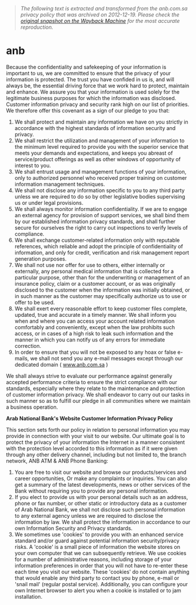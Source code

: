 > *The following text is extracted and transformed from the anb.com.sa privacy policy that was archived on 2012-12-19. Please check the [original snapshot on the Wayback Machine](https://web.archive.org/web/20121219033532id_/http%3A//www.anb.com.sa/privacy.asp) for the most accurate reproduction.*

# anb

Because the confidentiality and safekeeping of your information is important to us, we are committed to ensure that the privacy of your information is protected. The trust you have confided in us is, and will always be, the essential driving force that we work hard to protect, maintain and enhance. We assure you that your information is used solely for the legitimate business purposes for which the information was disclosed. Customer information privacy and security rank high on our list of priorities. We therefore offer this covenant as a sign of our pledge to you that: 

  1. We shall protect and maintain any information we have on you strictly in accordance with the highest standards of information security and privacy. 
  2. We shall restrict the utilization and management of your information to the minimum level required to provide you with the superior service that meets your demands and expectations, and keeps you abreast of service/product offerings as well as other windows of opportunity of interest to you.
  3. We shall entrust usage and management functions of your information, only to authorized personnel who received proper training on customer information management techniques. 
  4. We shall not disclose any information specific to you to any third party unless we are required to do so by other legislative bodies supervising us or under legal provisions. 
  5. We shall always monitor information confidentiality. If we are to engage an external agency for provision of support services, we shall bind them by our established information privacy standards, and shall further secure for ourselves the right to carry out inspections to verify levels of compliance. 
  6. We shall exchange customer-related information only with reputable references, which reliable and adopt the principle of confidentiality of information, and only for credit, verification and risk management report generation purposes.
  7. We shall not use nor offer for use to others, either internally or externally, any personal medical information that is collected for a particular purpose, other than for the underwriting or management of an insurance policy, claim or a customer account, or as was originally disclosed to the customer when the information was initially obtained, or in such manner as the customer may specifically authorize us to use or offer to be used.
  8. We shall exert every reasonable effort to keep customer files complete, updated, true and accurate in a timely manner. We shall inform you when and where you can access your account related information comfortably and conveniently, except when the law prohibits such access, or in cases of a high risk to leak such information and the manner in which you can notify us of any errors for immediate correction. 
  9. In order to ensure that you will not be exposed to any hoax or false e-mails, we shall not send you any e-mail messages except through our dedicated domain ( www.anb.com.sa )



We shall always strive to evaluate our performance against generally accepted performance criteria to ensure the strict compliance with our standards, especially where they relate to the maintenance and protection of customer information privacy. We shall endeavor to carry out our tasks in such manner so as to fulfill our pledge in all communities where we maintain a business operation. 

**Arab National Bank's Website Customer Information Privacy Policy**

This section sets forth our policy in relation to personal information you may provide in connection with your visit to our website. Our ultimate goal is to protect the privacy of your information the Internet in a manner consistent with the protection level accorded to this information as if it were given through any other delivery channel, including but not limited to, the branch network, ANB ATM & ANB Phone Banking: 

  1. You are free to visit our website and browse our products/services and career opportunities, Or make any complaints or inquiries. You can also get a summary of the latest developments, news or other services of the Bank without requiring you to provide any personal information.
  2. If you elect to provide us with your personal details such as an address, phone or fax number, or other static or introductory data as a customer of Arab National Bank, we shall not disclose such personal information to any external agency unless we are required to disclose the information by law. We shall protect the information in accordance to our own Information Security and Privacy standards. 
  3. We sometimes use 'cookies' to provide you with an enhanced service standard and/or guard against potential information security/privacy risks. A 'cookie' is a small piece of information the website stores on your own computer that we can subsequently retrieve. We use cookies for a number of administrative reasons, including storage of your information preferences in order that you will not have to re-enter these each time you visit our website. These 'cookies' do not contain anything that would enable any third party to contact you by phone, e-mail or 'snail mail' (regular postal service). Additionally, you can configure your own Internet browser to alert you when a cookie is installed or to jam installation. 



